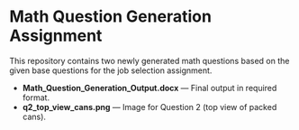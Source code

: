 # Math Question Generation Assignment

This repository contains two newly generated math questions based on the given base questions for the job selection assignment.  
- **Math_Question_Generation_Output.docx** — Final output in required format.  
- **q2_top_view_cans.png** — Image for Question 2 (top view of packed cans).
